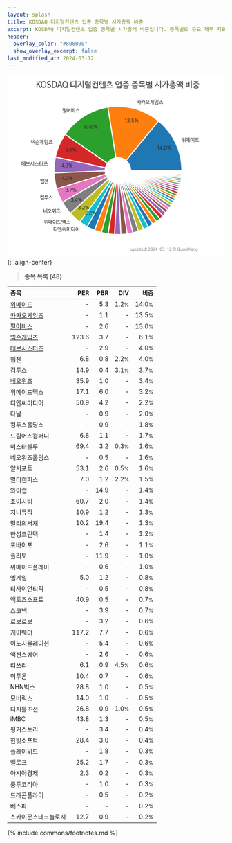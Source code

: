 ```yaml
---
layout: splash
title: KOSDAQ 디지털컨텐츠 업종 종목별 시가총액 비중
excerpt: KOSDAQ 디지털컨텐츠 업종 종목별 시가총액 비중입니다. 종목별로 주요 재무 지표를 함께 표시합니다.
header:
  overlay_color: "#800000"
  show_overlay_excerpt: false
last_modified_at: 2024-03-12
---
```



![KOSDAQ 디지털컨텐츠 업종 종목별 시가총액 비중](/stats/sector/images/kosdaq_업종_디지털컨텐츠_종목.png){: .align-center}


> **종목 목록 (48)**<a id="list"></a>

| **종목** | **PER** | **PBR** | **DIV** | **비중** |
| :------- | ------: | ------: | ------: | -------: |
| [위메이드](/112040/) | - | 5.3 | 1.2<small>%</small> | 14.0<small>%</small> |
| [카카오게임즈](/293490/) | - | 1.1 | - | 13.5<small>%</small> |
| [펄어비스](/263750/) | - | 2.6 | - | 13.0<small>%</small> |
| [넥슨게임즈](/225570/) | 123.6 | 3.7 | - | 6.1<small>%</small> |
| [데브시스터즈](/194480/) | - | 2.9 | - | 4.0<small>%</small> |
| 웹젠 | 6.8 | 0.8 | 2.2<small>%</small> | 4.0<small>%</small> |
| [컴투스](/078340/) | 14.9 | 0.4 | 3.1<small>%</small> | 3.7<small>%</small> |
| [네오위즈](/095660/) | 35.9 | 1.0 | - | 3.4<small>%</small> |
| 위메이드맥스 | 17.1 | 6.0 | - | 3.2<small>%</small> |
| 디앤씨미디어 | 50.9 | 4.2 | - | 2.2<small>%</small> |
| 다날 | - | 0.9 | - | 2.0<small>%</small> |
| 컴투스홀딩스 | - | 0.9 | - | 1.8<small>%</small> |
| 드림어스컴퍼니 | 6.8 | 1.1 | - | 1.7<small>%</small> |
| 미스터블루 | 69.4 | 3.2 | 0.3<small>%</small> | 1.6<small>%</small> |
| 네오위즈홀딩스 | - | 0.5 | - | 1.6<small>%</small> |
| 알서포트 | 53.1 | 2.6 | 0.5<small>%</small> | 1.6<small>%</small> |
| 멀티캠퍼스 | 7.0 | 1.2 | 2.2<small>%</small> | 1.5<small>%</small> |
| 와이랩 | - | 14.9 | - | 1.4<small>%</small> |
| 조이시티 | 60.7 | 2.0 | - | 1.4<small>%</small> |
| 지니뮤직 | 10.9 | 1.2 | - | 1.3<small>%</small> |
| 밀리의서재 | 10.2 | 19.4 | - | 1.3<small>%</small> |
| 한성크린텍 | - | 1.4 | - | 1.2<small>%</small> |
| 포바이포 | - | 2.6 | - | 1.1<small>%</small> |
| 플리토 | - | 11.9 | - | 1.0<small>%</small> |
| 위메이드플레이 | - | 0.6 | - | 1.0<small>%</small> |
| 엠게임 | 5.0 | 1.2 | - | 0.8<small>%</small> |
| 티사이언티픽 | - | 0.5 | - | 0.8<small>%</small> |
| 액토즈소프트 | 40.9 | 0.5 | - | 0.7<small>%</small> |
| 스코넥 | - | 3.9 | - | 0.7<small>%</small> |
| 로보로보 | - | 3.2 | - | 0.6<small>%</small> |
| 케이웨더 | 117.2 | 7.7 | - | 0.6<small>%</small> |
| 이노시뮬레이션 | - | 5.4 | - | 0.6<small>%</small> |
| 액션스퀘어 | - | 2.6 | - | 0.6<small>%</small> |
| 티쓰리 | 6.1 | 0.9 | 4.5<small>%</small> | 0.6<small>%</small> |
| 미투온 | 10.4 | 0.7 | - | 0.6<small>%</small> |
| NHN벅스 | 28.8 | 1.0 | - | 0.5<small>%</small> |
| 모비릭스 | 14.0 | 1.0 | - | 0.5<small>%</small> |
| 디지틀조선 | 26.8 | 0.9 | 1.0<small>%</small> | 0.5<small>%</small> |
| iMBC | 43.8 | 1.3 | - | 0.5<small>%</small> |
| 핑거스토리 | - | 3.4 | - | 0.4<small>%</small> |
| 한빛소프트 | 28.4 | 3.0 | - | 0.4<small>%</small> |
| 플레이위드 | - | 1.8 | - | 0.3<small>%</small> |
| 밸로프 | 25.2 | 1.7 | - | 0.3<small>%</small> |
| 아시아경제 | 2.3 | 0.2 | - | 0.3<small>%</small> |
| 룽투코리아 | - | 1.0 | - | 0.3<small>%</small> |
| 드래곤플라이 | - | 0.5 | - | 0.2<small>%</small> |
| 베스파 | - | - | - | 0.2<small>%</small> |
| 스카이문스테크놀로지 | 12.7 | 0.9 | - | 0.2<small>%</small> |

{% include commons/footnotes.md %}